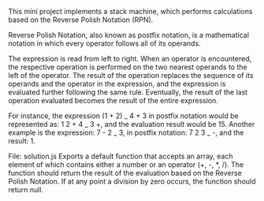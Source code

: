 This mini project implements a stack machine, which performs calculations based on the Reverse Polish Notation (RPN).

Reverse Polish Notation, also known as postfix notation, is a mathematical notation in which every operator follows all of its operands.

The expression is read from left to right. When an operator is encountered, the respective operation is performed on the two nearest operands to the left of the operator. The result of the operation replaces the sequence of its operands and the operator in the expression, and the expression is evaluated further following the same rule. Eventually, the result of the last operation evaluated becomes the result of the entire expression.

For instance, the expression (1 + 2) _ 4 + 3 in postfix notation would be represented as: 1 2 + 4 _ 3 +, and the evaluation result would be 15. Another example is the expression: 7 - 2 _ 3, in postfix notation: 7 2 3 _ -, and the result: 1.

File: solution.js
Exports a default function that accepts an array, each element of which contains either a number or an operator (+, -, \*, /). The function should return the result of the evaluation based on the Reverse Polish Notation. If at any point a division by zero occurs, the function should return null.
